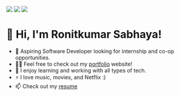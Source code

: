 [<img src="https://img.shields.io/badge/github-%2312100E.svg?&style=for-the-badge&logo=github&logoColor=white&color=black" />](https://github.com/mmori7)
[<img src="https://img.shields.io/badge/linkedin-%230077B5.svg?&style=for-the-badge&logo=linkedin&logoColor=white" />](https://www.linkedin.com/in/mohit77/)
[<img src="https://img.shields.io/badge/portfolio-%23000000.svg?&style=for-the-badge&logo=firefox&logoColor=white" />](https://mohit-mori.vercel.app)

# 👋 Hi, I'm Ronitkumar Sabhaya!

- 🏢 Aspiring Software Developer looking for internship and co-op opportunities.
- 👨‍💻 Feel free to check out my [portfolio](https://ronitsabhaya75.github.io/Portfolio/) website!
- 🧰 I enjoy learning and working with all types of tech.
- ⚡ I love music, movies, and Netflix :)
- 📫 Check out my [resume](https://drive.google.com/file/d/1wViRno0NU6wvvLDk-RHsMHR51VC8b2EK/view?usp=sharing)
<!---
mmori7/ mohit mori is a ✨ special ✨ repository because its `README.md` (this file) appears on your GitHub profile.
You can click the Preview link to take a look at your changes.
--->
